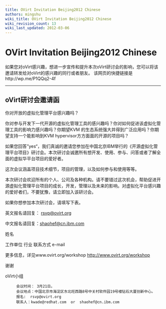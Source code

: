 ```yaml
---
title: OVirt Invitation Beijing2012 Chinese
authors: mingshu
wiki_title: OVirt Invitation Beijing2012 Chinese
wiki_revision_count: 13
wiki_last_updated: 2012-03-06
---
```


# OVirt Invitation Beijing2012 Chinese

如果您对oVirt感兴趣，想进一步宣传和提升本次oVirt研讨会的影响，您可以将该邀请转发给对oVirt的感兴趣的同行或者朋友。 该网页的快捷链接是http://wp.me/P1QQq2-4f

------------------------------------------------------------------------

## oVirt研讨会邀请函

你对开放的虚拟化管理平台感兴趣吗？

你对参与开发下一代开源的虚拟化管理工具的感兴趣吗？你对如何促进该虚拟化管理工具的影响力感兴趣吗？你期望KVM 的生态系统强大并得到广泛应用吗？你期望支持一个能影响到KVM hypervisor方方面面的开源的项目吗？

如果您回答”yes“，我们真诚的邀请您参加在中国北京IBM举行的《开源虚拟化管理平台项目》研讨会。本次研讨会诚邀所有想开发、使用、参与、问答或者了解全面的虚拟华平台项目的爱好者。

这次会议涵盖项目技术细节，项目的管理，以及如何参与和使用等等。

本次研讨会欢迎所有的个人、公司及各种机构。请不要错过这次机会，帮助促进开源虚拟化管理平台项目的成长，开发，管理以及未来的影响。对虚拟化平台感兴趣的爱好者们，不要犹豫，请立即加入该研讨会。

如果你想参加本次研讨会，请填写下表。

英文报名请回复： rsvp@ovirt.org

中文报名请回复：shaohef@cn.ibm.com

姓名

工作单位 行业 联系方式 e-mail

更多信息，详见www.ovirt.org/workshop <http://www.ovirt.org/workshop>

谢谢

oVirt小组

         会议时间： 3月21日。
         会议地点：中国北京市海淀区东北旺西路8号中关村软件园19号楼钻石大厦创新中心。
         报名:  rsvp@ovirt.org
         联系人：kwade@redhat.com  or  shaohef@cn.ibm.com
